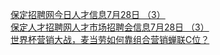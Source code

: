   
[保定招聘网今日人才信息7月28日 （3）](http://www.dianyue.me/archives/012/p2x3d9il1j7lr457/)  
[保定人才招聘网人才市场招聘会信息7月28日 （3）](http://www.dianyue.me/archives/164/dj4kezjb5neuhrtk/)  
[世界杯营销大战，麦当劳如何靠组合营销蝉联C位？](http://www.dianyue.me/archives/117/t0aq1aoz1itdxtsz/)